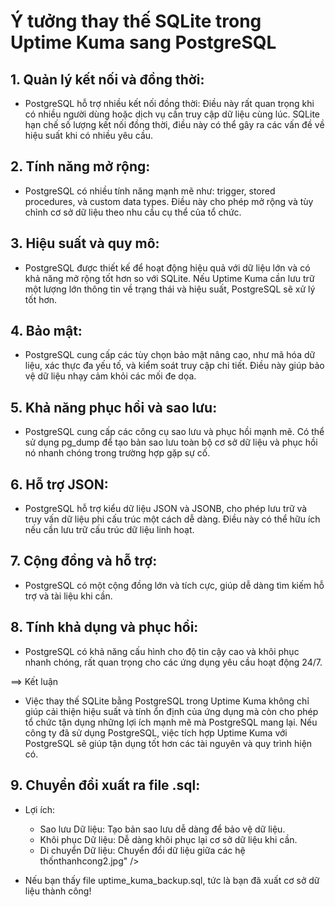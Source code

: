 # Ý tưởng thay thế SQLite trong Uptime Kuma sang PostgreSQL

## 1. Quản lý kết nối và đồng thời:
* PostgreSQL hỗ trợ nhiều kết nối đồng thời: Điều này rất quan trọng khi có nhiều người dùng hoặc dịch vụ cần truy cập dữ liệu cùng lúc. SQLite hạn chế số lượng kết nối đồng thời, điều này có thể gây ra các vấn đề về hiệu suất khi có nhiều yêu cầu.
  
## 2. Tính năng mở rộng:
* PostgreSQL có nhiều tính năng mạnh mẽ như: trigger, stored procedures, và custom data types. Điều này cho phép mở rộng và tùy chỉnh cơ sở dữ liệu theo nhu cầu cụ thể của tổ chức.

## 3. Hiệu suất và quy mô:
* PostgreSQL được thiết kế để hoạt động hiệu quả với dữ liệu lớn và có khả năng mở rộng tốt hơn so với SQLite. Nếu Uptime Kuma cần lưu trữ một lượng lớn thông tin về trạng thái và hiệu suất, PostgreSQL sẽ xử lý tốt hơn.

## 4. Bảo mật:
* PostgreSQL cung cấp các tùy chọn bảo mật nâng cao, như mã hóa dữ liệu, xác thực đa yếu tố, và kiểm soát truy cập chi tiết. Điều này giúp bảo vệ dữ liệu nhạy cảm khỏi các mối đe dọa.

## 5. Khả năng phục hồi và sao lưu:
* PostgreSQL cung cấp các công cụ sao lưu và phục hồi mạnh mẽ. Có thể sử dụng pg_dump để tạo bản sao lưu toàn bộ cơ sở dữ liệu và phục hồi nó nhanh chóng trong trường hợp gặp sự cố.
  
## 6. Hỗ trợ JSON:
* PostgreSQL hỗ trợ kiểu dữ liệu JSON và JSONB, cho phép lưu trữ và truy vấn dữ liệu phi cấu trúc một cách dễ dàng. Điều này có thể hữu ích nếu cần lưu trữ cấu trúc dữ liệu linh hoạt.

## 7. Cộng đồng và hỗ trợ:
* PostgreSQL có một cộng đồng lớn và tích cực, giúp dễ dàng tìm kiếm hỗ trợ và tài liệu khi cần.

## 8. Tính khả dụng và phục hồi:
* PostgreSQL có khả năng cấu hình cho độ tin cậy cao và khôi phục nhanh chóng, rất quan trọng cho các ứng dụng yêu cầu hoạt động 24/7.

==> Kết luận
* Việc thay thế SQLite bằng PostgreSQL trong Uptime Kuma không chỉ giúp cải thiện hiệu suất và tính ổn định của ứng dụng mà còn cho phép tổ chức tận dụng những lợi ích mạnh mẽ mà PostgreSQL mang lại. Nếu công ty đã sử dụng PostgreSQL, việc tích hợp Uptime Kuma với PostgreSQL sẽ giúp tận dụng tốt hơn các tài nguyên và quy trình hiện có.

## 9. Chuyển đổi xuất ra file .sql:
* Lợi ích:
    - Sao lưu Dữ liệu: Tạo bản sao lưu dễ dàng để bảo vệ dữ liệu.
    - Khôi phục Dữ liệu: Dễ dàng khôi phục lại cơ sở dữ liệu khi cần.
    - Di chuyển Dữ liệu: Chuyển đổi dữ liệu giữa các hệ thốnthanhcong2.jpg" />

* Nếu bạn thấy file uptime_kuma_backup.sql, tức là bạn đã xuất cơ sở dữ liệu thành công!
